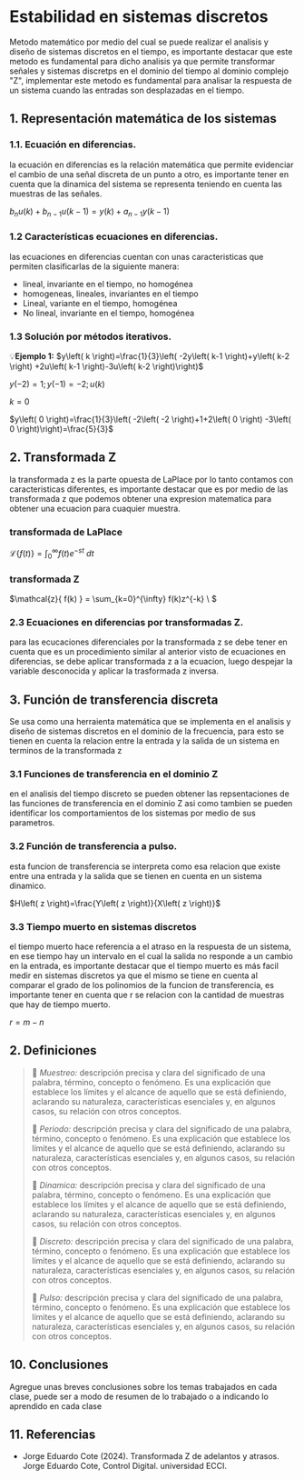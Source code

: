 # Estabilidad en sistemas discretos
Metodo matemático por medio del cual se puede realizar el analisis y diseño de sistemas discretos en el tiempo, es importante destacar que este metodo es fundamental para dicho analisis ya que permite transformar señales y sistemas discretps en el dominio del tiempo al dominio complejo "Z", implementar este metodo es fundamental para analisar la respuesta de un sistema cuando las entradas son desplazadas en el tiempo.
## 1. Representación matemática de los sistemas
### 1.1. Ecuación en diferencias.
la ecuación en diferencias es la relación matemática que permite evidenciar el cambio de una señal discreta de un punto a otro, es importante tener en cuenta que la dinamica del sistema se representa teniendo en cuenta las muestras de las señales.

$b_{n}u\left( k \right)+b_{n-1}u\left( k-1 \right)=y\left( k \right)+a_{n-1}y\left( k-1 \right)$

### 1.2 Características ecuaciones en diferencias.
las ecuaciones en diferencias cuentan con unas caracteristicas que permiten clasificarlas de la siguiente manera:

* lineal, invariante en el tiempo, no homogénea
* homogeneas, lineales, invariantes en el tiempo
* Lineal, variante en el tiempo, homogénea
* No lineal, invariante en el tiempo, homogénea

### 1.3 Solución por métodos iterativos.
💡**Ejemplo 1:**
$y\left( k \right)=\frac{1}{3}\left( -2y\left( k-1 \right)+y\left( k-2 \right)
+2u\left( k-1 \right)-3u\left( k-2 \right)\right)$

$y\left( -2 \right)=1;y\left( -1 \right)=-2;u\left( k \right)$

$k=0$

$y\left( 0 \right)=\frac{1}{3}\left( -2\left( -2 \right)+1+2\left( 0 \right) -3\left( 0 \right)\right)=\frac{5}{3}$

## 2. Transformada Z
la transformada z es la parte opuesta de LaPlace por lo tanto contamos con caracteristicas diferentes, es importante destacar que es por medio de las transformada z que podemos obtener una expresion matematica para obtener una ecuacion para cuaquier muestra.

### transformada de LaPlace
$\mathcal{L}\{ f(t) \} = \int_{0}^{\infty} f(t) e^{-st} \ dt$

### transformada Z

$\mathcal{z}\{ f(k) \} = \sum_{k=0}^{\infty} f(k)z^{-k} \ $



### 2.3 Ecuaciones en diferencias por transformadas Z.
para las ecucaciones diferenciales por la transformada z se debe tener en cuenta que es un procedimiento similar al anterior visto de ecuaciones en diferencias, se debe aplicar transformada z a la ecuacion, luego despejar la variable desconocida y aplicar la trasformada z inversa.

## 3. Función de transferencia discreta 
Se usa como una herraienta matemática que se implementa en el analisis y diseño de sistemas discretos en el dominio de la frecuencia, para esto se tienen en cuenta la relacion entre la entrada y la salida de un sistema en terminos de la transformada z
### 3.1 Funciones de transferencia en el dominio Z
en el analisis del tiempo discreto se pueden obtener las repsentaciones de las funciones de transferencia en el dominio Z asi como tambien se pueden identificar los comportamientos de los sistemas por medio de sus parametros.
### 3.2 Función de transferencia a pulso.
esta funcion de transferencia se interpreta como esa relacion que existe entre una entrada y la salida que se tienen en cuenta en un sistema dinamico.

$H\left( z \right)=\frac{Y\left( z \right)}{X\left( z \right)}$

### 3.3 Tiempo muerto en sistemas discretos
el tiempo muerto hace referencia a el atraso en la respuesta de un sistema, en ese tiempo hay un intervalo en el cual la salida no responde a un cambio en la entrada, es importante destacar que el tiempo muerto es más facil medir en sistemas discretos ya que el mismo se tiene en cuenta al comparar el grado de los polinomios de la funcion de transferencia, es importante tener en  cuenta que r se relacion con la cantidad de muestras que hay de tiempo muerto.

$r = m - n$



## 2. Definiciones
>🔑 *Muestreo:* descripción precisa y clara del significado de una palabra, término, concepto o fenómeno. Es una explicación que establece los límites y el alcance de aquello que se está definiendo, aclarando su naturaleza, características esenciales y, en algunos casos, su relación con otros conceptos.
>
>🔑 *Periodo:* descripción precisa y clara del significado de una palabra, término, concepto o fenómeno. Es una explicación que establece los límites y el alcance de aquello que se está definiendo, aclarando su naturaleza, características esenciales y, en algunos casos, su relación con otros conceptos.
>
>🔑 *Dinamica:* descripción precisa y clara del significado de una palabra, término, concepto o fenómeno. Es una explicación que establece los límites y el alcance de aquello que se está definiendo, aclarando su naturaleza, características esenciales y, en algunos casos, su relación con otros conceptos.
>
>🔑 *Discreto:* descripción precisa y clara del significado de una palabra, término, concepto o fenómeno. Es una explicación que establece los límites y el alcance de aquello que se está definiendo, aclarando su naturaleza, características esenciales y, en algunos casos, su relación con otros conceptos.
>
>🔑 *Pulso:* descripción precisa y clara del significado de una palabra, término, concepto o fenómeno. Es una explicación que establece los límites y el alcance de aquello que se está definiendo, aclarando su naturaleza, características esenciales y, en algunos casos, su relación con otros conceptos.


## 10. Conclusiones
Agregue unas breves conclusiones sobre los temas trabajados en cada clase, puede ser a modo de resumen de lo trabajado o a indicando lo aprendido en cada clase

## 11. Referencias
* Jorge Eduardo Cote  (2024). Transformada Z de adelantos y 
atrasos. Jorge Eduardo Cote, Control Digital. universidad ECCI.
